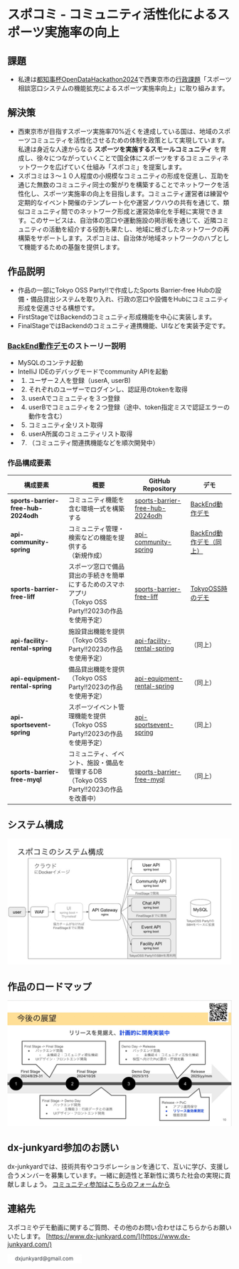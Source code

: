 # スポコミ - コミュニティ活性化によるスポーツ実施率の向上

## 課題
- 私達は[都知事杯OpenDataHackathon2024](https://odhackathon.metro.tokyo.lg.jp/)で西東京市の[行政課題](https://odhackathon.metro.tokyo.lg.jp/issues/)「スポーツ相談窓口システムの機能拡充によるスポーツ実施率向上」に取り組みます。

## 解決策
- 西東京市が目指すスポーツ実施率70%近くを達成している国は、地域のスポーツコミュニティを活性化させるための体制を政策として実現しています。私達は身近な人達からなる **スポーツを実施するスモールコミュニティ** を育成し、徐々につながっていくことで国全体にスポーツをするコミュニティネットワークを広げていく仕組み「スポコミ」を提案します。
- スポコミは３〜１０人程度の小規模なコミュニティの形成を促進し、互助を通じた無数のコミュニティ同士の繋がりを構築することでネットワークを活性化し、スポーツ実施率の向上を目指します。コミュニティ運営者は練習や定期的なイベント開催のテンプレート化や運営ノウハウの共有を通じて、類似コミュニティ間でのネットワーク形成と運営効率化を手軽に実現できます。このサービスは、自治体の窓口や運動施設の掲示板を通じて、近隣コミュニティの活動を紹介する役割も果たし、地域に根ざしたネットワークの再構築をサポートします。スポコミは、自治体が地域ネットワークのハブとして機能するための基盤を提供します。

## 作品説明
- 作品の一部にTokyo OSS Party!!で作成したSports Barrier-free Hubの設備・備品貸出システムを取り入れ、行政の窓口や設備をHubにコミュニティ形成を促進させる構想です。
- FirstStageではBackendのコミュニティ形成機能を中心に実装します。
- FinalStageではBackendのコミュニティ連携機能、UIなどを実装予定です。


### [BackEnd動作デモ](https://youtu.be/M3vnbaVYyG0)のストーリー説明
- MySQLのコンテナ起動
- IntelliJ IDEのデバッグモードでcommunity APIを起動
- 1. ユーザー２人を登録（userA, userB)
- 2. それぞれのユーザーでログインし、認証用のtokenを取得
- 3. userAでコミュニティを３つ登録
- 4. userBでコミュニティを２つ登録（途中、token指定ミスで認証エラーの動作を含む）
- 5. コミュニティ全リスト取得
- 6. userA所属のコミュニティリスト取得
- 7. （コミュニティ間連携機能などを順次開発中）


### 作品構成要素
| 構成要素       | 概要                                                                 | GitHub Repository                              |  デモ                     |
|----------------|----------------------------------------------------------------------|-----------------------------------------------|------------------------------|
| **sports-barrier-free-hub-2024odh**| コミュニティ機能を含む環境一式を構築する   | [sports-barrier-free-hub-2024odh](https://github.com/dx-junkyard/sports-barrier-free-hub-2024odh) |[BackEnd動作デモ](https://youtu.be/M3vnbaVYyG0) |
| **api-community-spring**| コミュニティ管理・検索などの機能を提供する<br>（新規作成）          | [api-community-spring](https://github.com/dx-junkyard/api-community-spring) |[BackEnd動作デモ（同上）](https://youtu.be/M3vnbaVYyG0)  |
| **sports-barrier-free-liff**| スポーツ窓口で備品貸出の手続きを簡単にするためのスマホアプリ<br>（Tokyo OSS Party!!2023の作品を使用予定）   | [sports-barrier-free-liff](https://github.com/dx-junkyard/sports-barrier-free-liff) | [TokyoOSS時のデモ](https://www.youtube.com/watch?v=5nZW4lGoQg0&t=1115s) |
| **api-facility-rental-spring**| 施設貸出機能を提供<br>（Tokyo OSS Party!!2023の作品を使用予定）   | [api-facility-rental-spring](https://github.com/dx-junkyard/api-facility-rental-spring) |（同上） |
| **api-equipment-rental-spring**| 備品貸出機能を提供<br>（Tokyo OSS Party!!2023の作品を使用予定）   | [api-equipment-rental-spring](https://github.com/dx-junkyard/api-equipment-rental-spring) |（同上） |
| **api-sportsevent-spring**| スポーツイベント管理機能を提供<br>（Tokyo OSS Party!!2023の作品を使用予定）   | [api-sportsevent-spring](https://github.com/dx-junkyard/api-sportsevent-spring) | （同上） |
| **sports-barrier-free-myql**| コミュニティ、イベント、施設・備品を管理するDB<br>（Tokyo OSS Party!!2023の作品を改善中）   | [sports-barrier-free-myql](https://github.com/dx-junkyard/sports-barrier-free-myql) | （同上） |


## システム構成
![システム構成](spocomi_system.jpg)

## 作品のロードマップ
![ロードマップ](spocomi_roadmap.jpg)


## dx-junkyard参加のお誘い
dx-junkyardでは、技術共有やコラボレーションを通じて、互いに学び、支援し合うメンバーを募集しています。一緒に創造性と革新性に満ちた社会の実現に貢献しましょう。
[コミュニティ参加はこちらのフォームから](https://forms.gle/PVW4kYYh53SzbfdbA)


## 連絡先
スポコミやデモ動画に関するご質問、その他のお問い合わせはこちらからお願いいたします。
[https://www.dx-junkyard.com/](https://www.dx-junkyard.com/)

![メール](em_add.png)


